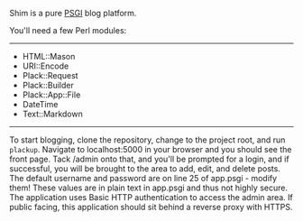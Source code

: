 Shim is a pure [PSGI](https://plackperl.org) blog platform.

You'll need a few Perl modules:

---

- HTML::Mason
- URI::Encode
- Plack::Request
- Plack::Builder
- Plack::App::File
- DateTime
- Text::Markdown

---

To start blogging, clone the repository, change to the project root, and run ```plackup```. Navigate to localhost:5000 in your browser and you should see the front page. Tack /admin onto that, and you'll be prompted for a login, and if successful, you will be brought to the area to add, edit, and delete posts. The default username and password are on line 25 of app.psgi - modify them! These values are in plain text in app.psgi and thus not highly secure. The application uses Basic HTTP authentication to access the admin area. If public facing, this application should sit behind a reverse proxy with HTTPS.
